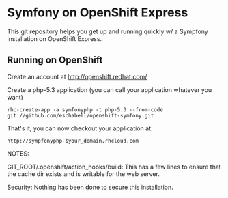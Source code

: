 Symfony on OpenShift Express
============================

This git repository helps you get up and running quickly w/ a Sympfony installation
on OpenShift Express.


Running on OpenShift
----------------------------

Create an account at http://openshift.redhat.com/

Create a php-5.3 application (you can call your application whatever you want)

    rhc-create-app -a symfonyphp -t php-5.3 --from-code git://github.com/eschabell/openshift-symfony.git
    
That's it, you can now checkout your application at:

    http://sympfonyphp-$your_domain.rhcloud.com


NOTES:

GIT_ROOT/.openshift/action_hooks/build:
  This has a few lines to ensure that the cache dir exists and is writable for the web server.

Security:
Nothing has been done to secure this installation.

